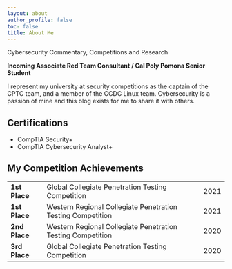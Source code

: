 ```yaml
---
layout: about
author_profile: false
toc: false
title: About Me
---
```


Cybersecurity Commentary, Competitions and Research
	
**Incoming Associate Red Team Consultant / Cal Poly Pomona Senior Student**

I represent my university at security competitions as the captain of the CPTC team, and a member of the CCDC Linux team. Cybersecurity is a passion of mine and this blog exists for me to share it with others. 

## Certifications

- CompTIA Security+
- CompTIA Cybersecurity Analyst+

## My Competition Achievements
<table>
    <tr>
        <td><strong>1st Place</strong></td>
        <td style="word-wrap: break-word">Global Collegiate Penetration Testing Competition</td>
        <td>2021</td>
    </tr>
    <tr>
        <td><strong>1st Place</strong></td>
        <td style="word-wrap: break-word">Western Regional Collegiate Penetration Testing Competition</td>
        <td>2021</td>
    </tr>
    <tr>
        <td><strong>2nd Place</strong></td>
        <td style="word-wrap: break-word">Western Regional Collegiate Penetration Testing Competition</td>
        <td>2020</td>
    </tr>
    <tr>
        <td><strong>3rd Place</strong></td>
        <td style="word-wrap: break-word">Global Collegiate Penetration Testing Competition</td>
        <td>2020</td>
    </tr>
</table>